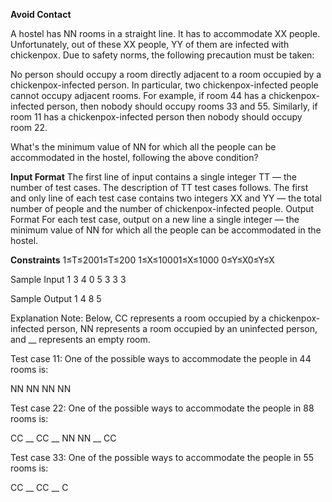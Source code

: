 **Avoid Contact**

A hostel has NN rooms in a straight line. It has to accommodate XX people. Unfortunately, out of these XX people, YY of them are infected with chickenpox. Due to safety norms, the following precaution must be taken:

No person should occupy a room directly adjacent to a room occupied by a chickenpox-infected person. In particular, two chickenpox-infected people cannot occupy adjacent rooms.
For example, if room 44 has a chickenpox-infected person, then nobody should occupy rooms 33 and 55. Similarly, if room 11 has a chickenpox-infected person then nobody should occupy room 22.

What's the minimum value of NN for which all the people can be accommodated in the hostel, following the above condition?



**Input Format**
The first line of input contains a single integer TT — the number of test cases. The description of TT test cases follows.
The first and only line of each test case contains two integers XX and YY — the total number of people and the number of chickenpox-infected people.
Output Format
For each test case, output on a new line a single integer — the minimum value of NN for which all the people can be accommodated in the hostel.



**Constraints**
1≤T≤2001≤T≤200
1≤X≤10001≤X≤1000
0≤Y≤X0≤Y≤X


Sample Input 1
3
4 0
5 3
3 3


Sample Output 1
4
8
5


Explanation
Note: Below, CC represents a room occupied by a chickenpox-infected person, NN represents a room occupied by an uninfected person, and __ represents an empty room.


Test case 11: One of the possible ways to accommodate the people in 44 rooms is:

NN NN NN NN


Test case 22: One of the possible ways to accommodate the people in 88 rooms is:

CC __ CC __ NN NN __ CC


Test case 33: One of the possible ways to accommodate the people in 55 rooms is:

CC __ CC __ C
